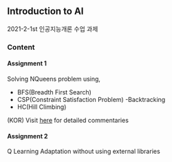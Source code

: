 ## Introduction to AI
2021-2-1st 인공지능개론 수업 과제
### Content

#### Assignment 1
Solving NQueens problem using, 
- BFS(Breadth First Search)
- CSP(Constraint Satisfaction Problem) -Backtracking
- HC(Hill Climbing)

(KOR) Visit [here](https://ameliacode.github.io) for detailed commentaries  

#### Assignment 2
Q Learning Adaptation without using external libraries

